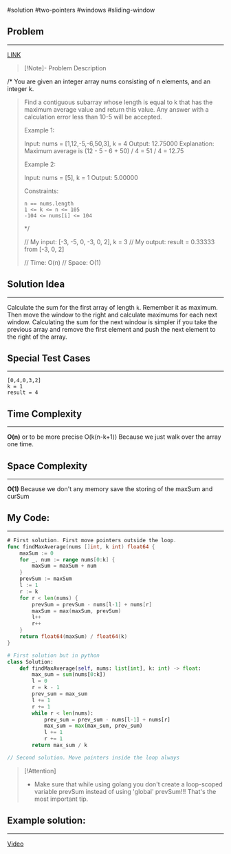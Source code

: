 #solution 
#two-pointers 
#windows #sliding-window 
## Problem
___
[LINK](https://leetcode.com/problems/maximum-average-subarray-i/submissions/1404833619/)

>[!Note]- Problem Description
> 
/*
You are given an integer array nums consisting of n elements, and an integer k.
> 
> Find a contiguous subarray whose length is equal to k that has the maximum average value and return this value. Any answer with a calculation error less than 10-5 will be accepted.
> 
>  
> 
> Example 1:
> 
> Input: nums = [1,12,-5,-6,50,3], k = 4
> Output: 12.75000
> Explanation: Maximum average is (12 - 5 - 6 + 50) / 4 = 51 / 4 = 12.75
> 
> Example 2:
> 
> Input: nums = [5], k = 1
> Output: 5.00000
> 
>  
> 
> Constraints:
> 
>     n == nums.length
>     1 <= k <= n <= 105
>     -104 <= nums[i] <= 104
> 
> */
> 
> // My input: [-3, -5, 0, -3, 0, 2], k = 3
> // My output: result = 0.33333 from [-3, 0, 2] 
> 
> 
> // Time: O(n)
> // Space: O(1)

## Solution Idea
___
Calculate the sum for the first array of length `k`. Remember it as maximum. Then move the window to the right and calculate maximums for each next window. Calculating the sum for the next window is simpler if you take the previous array and remove the first element and push the next element to the right of the array.
## Special Test Cases
___
```
[0,4,0,3,2]
k = 1
result = 4
```

## Time Complexity
___
**O(n)**  or to be more precise O(k(n-k+1))
Because we just walk over the array one time.
## Space Complexity
___
**O(1)**
Because we don't any memory save the storing of the maxSum and curSum

## My Code:
___
```go
# First solution. First move pointers outside the loop.
func findMaxAverage(nums []int, k int) float64 {
    maxSum := 0
    for _, num := range nums[0:k] {
        maxSum = maxSum + num
    }
    prevSum := maxSum
    l := 1
    r := k
    for r < len(nums) {
        prevSum = prevSum - nums[l-1] + nums[r]
        maxSum = max(maxSum, prevSum)
        l++
        r++
    }
    return float64(maxSum) / float64(k)
}
```

```Python
# First solution but in python
class Solution:
    def findMaxAverage(self, nums: list[int], k: int) -> float:
        max_sum = sum(nums[0:k])
        l = 0
        r = k - 1
        prev_sum = max_sum
        l += 1
        r += 1
        while r < len(nums):
            prev_sum = prev_sum - nums[l-1] + nums[r]
            max_sum = max(max_sum, prev_sum)
            l += 1
            r += 1
        return max_sum / k

```

```go
// Second solution. Move pointers inside the loop always
```

> [!Attention]
> -  Make sure that while using golang you don't create a loop-scoped variable prevSum instead of using 'global' prevSum!!! That's the most important tip.

## Example solution:
___
[Video](VIDEO_LINK)

```go


```